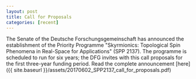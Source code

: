 ```yaml
---
layout: post
title: Call for Proposals
categories: [recent]
---
```


The Senate of the Deutsche Forschungsgemeinschaft
has announced the establishment of the Priority Programme
"Skyrmionics: Topological Spin Phenomena in Real-Space for Applications" (SPP 2137).
The programme is scheduled to run for six years; the DFG invites with this call
proposals for the first three-year funding period. Read the complete announcement [here]({{ site.baseurl }}/assets/20170602_SPP2137_call_for_proposals.pdf)
